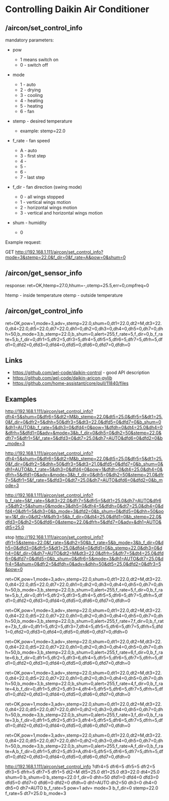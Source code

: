 # Controlling Daikin Air Conditioner

## /aircon/set_control_info

mandatory parameters:

* pow 
  * 1 means switch on
  * 0 - switch off
  
* mode 
  * 1 - auto
  * 2 - drying
  * 3 - cooling
  * 4 - heating
  * 5 - heating
  * 6 - fan

* stemp - desired temperature
  * example: stemp=22.0

* f_rate - fan speed
  * A - auto
  * 3 - first step
  * 4 -
  * 5 -
  * 6 - 
  * 7 - last step

* f_dir - fan direction (swing mode)
  * 0 - all wings stopped
  * 1 - vertical wings motion
  * 2 - horizontal wings motion
  * 3 - vertical and horizontal wings motion
    
* shum - humidity
  * 0

Example request:

GET http://192.168.1.111/aircon/set_control_info?mode=3&stemp=22.0&f_dir=0&f_rate=A&pow=0&shum=0

## /aircon/get_sensor_info

response:
ret=OK,htemp=27.0,hhum=-,otemp=25.5,err=0,cmpfreq=0

htemp - inside temperature
otemp - outside temperature

## /aircon/get_control_info

ret=OK,pow=1,mode=3,adv=,stemp=22.0,shum=0,dt1=22.0,dt2=M,dt3=22.0,dt4=22.0,dt5=22.0,dt7=22.0,dh1=0,dh2=0,dh3=0,dh4=0,dh5=0,dh7=0,dhh=50,b_mode=3,b_stemp=22.0,b_shum=0,alert=255,f_rate=5,f_dir=0,b_f_rate=5,b_f_dir=0,dfr1=5,dfr2=5,dfr3=5,dfr4=5,dfr5=5,dfr6=5,dfr7=5,dfrh=5,dfd1=0,dfd2=0,dfd3=0,dfd4=0,dfd5=0,dfd6=0,dfd7=0,dfdh=0

## Links

* https://github.com/ael-code/daikin-control - good API description
* https://github.com/ael-code/daikin-aricon-pylib
* https://github.com/home-assistant/core/pull/11840/files

## Examples

http://192.168.1.111/aircon/set_control_info?dfr4=5&shum=0&dfr6=5&dt2=M&b_stemp=22.0&dt5=25.0&dfr5=5&dt1=25.0&f_dir=0&dfr2=5&dhh=50&dfr3=5&dt3=22.0&dfd5=0&dfd7=0&b_shum=0&dh1=AUTO&b_f_rate=5&dh3=0&dfd4=0&pow=1&dfdh=0&dt4=25.0&dh4=0&dfrh=5&dfd1=0&adv=&mode=3&b_f_dir=0&dh5=0&dh2=50&stemp=22.0&dfr7=5&dfr1=5&f_rate=5&dfd3=0&dt7=25.0&dh7=AUTO&dfd6=0&dfd2=0&b_mode=3

http://192.168.1.111/aircon/set_control_info?dfr4=5&shum=0&dfr6=5&dt2=M&b_stemp=22.0&dt5=25.0&dfr5=5&dt1=25.0&f_dir=0&dfr2=5&dhh=50&dfr3=5&dt3=21.0&dfd5=0&dfd7=0&b_shum=0&dh1=AUTO&b_f_rate=5&dh3=0&dfd4=0&pow=1&dfdh=0&dt4=25.0&dh4=0&dfrh=5&dfd1=0&adv=&mode=3&b_f_dir=0&dh5=0&dh2=50&stemp=21.0&dfr7=5&dfr1=5&f_rate=5&dfd3=0&dt7=25.0&dh7=AUTO&dfd6=0&dfd2=0&b_mode=3

http://192.168.1.111/aircon/set_control_info?b_f_rate=5&f_rate=5&dt3=22.0&dfr7=5&dfr5=5&dt1=25.0&dh7=AUTO&dfr6=5&dfr2=5&shum=0&mode=3&dh5=0&dfr4=5&dfdh=0&dt7=25.0&dh4=0&dfd4=0&dfr1=5&dh3=0&b_mode=3&dfd2=0&b_shum=0&dfd5=0&dhh=50&pow=1&f_dir=0&dt2=M&dfr3=5&b_f_dir=0&dt4=25.0&dfd1=0&b_stemp=22.0&dfd3=0&dh2=50&dfd6=0&stemp=22.0&dfrh=5&dfd7=0&adv=&dh1=AUTO&dt5=25.0


stop
http://192.168.1.111/aircon/set_control_info?dfr1=5&stemp=22.0&f_rate=5&dh2=50&b_f_rate=5&b_mode=3&b_f_dir=0&dh5=0&dfd3=0&dfr5=5&dt1=25.0&dfd4=0&dfd1=0&b_stemp=22.0&dh3=0&dh4=0&f_dir=0&dh7=AUTO&dt2=M&dt3=22.0&dfrh=5&dfr7=5&dt4=25.0&dfd6=0&dfd7=0&dfd5=0&b_shum=0&dfr6=5&mode=3&dh1=AUTO&dt7=25.0&dfr4=5&shum=0&dfr2=5&dfdh=0&adv=&dhh=50&dt5=25.0&dfd2=0&dfr3=5&pow=0


ret=OK,pow=1,mode=3,adv=,stemp=22.0,shum=0,dt1=22.0,dt2=M,dt3=22.0,dt4=22.0,dt5=22.0,dt7=22.0,dh1=0,dh2=0,dh3=0,dh4=0,dh5=0,dh7=0,dhh=50,b_mode=3,b_stemp=22.0,b_shum=0,alert=255,f_rate=5,f_dir=0,b_f_rate=5,b_f_dir=0,dfr1=5,dfr2=5,dfr3=5,dfr4=5,dfr5=5,dfr6=5,dfr7=5,dfrh=5,dfd1=0,dfd2=0,dfd3=0,dfd4=0,dfd5=0,dfd6=0,dfd7=0,dfdh=0

ret=OK,pow=1,mode=3,adv=,stemp=22.0,shum=0,dt1=22.0,dt2=M,dt3=22.0,dt4=22.0,dt5=22.0,dt7=22.0,dh1=0,dh2=0,dh3=0,dh4=0,dh5=0,dh7=0,dhh=50,b_mode=3,b_stemp=22.0,b_shum=0,alert=255,f_rate=7,f_dir=0,b_f_rate=7,b_f_dir=0,dfr1=5,dfr2=5,dfr3=7,dfr4=5,dfr5=5,dfr6=5,dfr7=5,dfrh=5,dfd1=0,dfd2=0,dfd3=0,dfd4=0,dfd5=0,dfd6=0,dfd7=0,dfdh=0

ret=OK,pow=1,mode=3,adv=,stemp=22.0,shum=0,dt1=22.0,dt2=M,dt3=22.0,dt4=22.0,dt5=22.0,dt7=22.0,dh1=0,dh2=0,dh3=0,dh4=0,dh5=0,dh7=0,dhh=50,b_mode=3,b_stemp=22.0,b_shum=0,alert=255,f_rate=6,f_dir=0,b_f_rate=6,b_f_dir=0,dfr1=5,dfr2=5,dfr3=6,dfr4=5,dfr5=5,dfr6=5,dfr7=5,dfrh=5,dfd1=0,dfd2=0,dfd3=0,dfd4=0,dfd5=0,dfd6=0,dfd7=0,dfdh=0

ret=OK,pow=1,mode=3,adv=,stemp=22.0,shum=0,dt1=22.0,dt2=M,dt3=22.0,dt4=22.0,dt5=22.0,dt7=22.0,dh1=0,dh2=0,dh3=0,dh4=0,dh5=0,dh7=0,dhh=50,b_mode=3,b_stemp=22.0,b_shum=0,alert=255,f_rate=4,f_dir=0,b_f_rate=4,b_f_dir=0,dfr1=5,dfr2=5,dfr3=4,dfr4=5,dfr5=5,dfr6=5,dfr7=5,dfrh=5,dfd1=0,dfd2=0,dfd3=0,dfd4=0,dfd5=0,dfd6=0,dfd7=0,dfdh=0

ret=OK,pow=1,mode=3,adv=,stemp=22.0,shum=0,dt1=22.0,dt2=M,dt3=22.0,dt4=22.0,dt5=22.0,dt7=22.0,dh1=0,dh2=0,dh3=0,dh4=0,dh5=0,dh7=0,dhh=50,b_mode=3,b_stemp=22.0,b_shum=0,alert=255,f_rate=3,f_dir=0,b_f_rate=3,b_f_dir=0,dfr1=5,dfr2=5,dfr3=3,dfr4=5,dfr5=5,dfr6=5,dfr7=5,dfrh=5,dfd1=0,dfd2=0,dfd3=0,dfd4=0,dfd5=0,dfd6=0,dfd7=0,dfdh=0

ret=OK,pow=1,mode=3,adv=,stemp=22.0,shum=0,dt1=22.0,dt2=M,dt3=22.0,dt4=22.0,dt5=22.0,dt7=22.0,dh1=0,dh2=0,dh3=0,dh4=0,dh5=0,dh7=0,dhh=50,b_mode=3,b_stemp=22.0,b_shum=0,alert=255,f_rate=A,f_dir=0,b_f_rate=A,b_f_dir=0,dfr1=5,dfr2=5,dfr3=A,dfr4=5,dfr5=5,dfr6=5,dfr7=5,dfrh=5,dfd1=0,dfd2=0,dfd3=0,dfd4=0,dfd5=0,dfd6=0,dfd7=0,dfdh=0

http://192.168.1.111/aircon/set_control_info
?dfr4=5
dfr6=5
dfr5=5
dfr2=5
dfr3=5
dfrh=5
dfr7=5
dfr1=5
dt2=M
dt5=25.0
dt1=25.0
dt3=22.0
dt4=25.0
shum=0
b_shum=0
b_stemp=22.0
f_dir=0
dhh=50
dfd1=0
dfd4=0
dfd3=0
dfd5=0
dfd7=0
dfd6=0
dfd2=0
dfdh=0
dh1=AUTO
dh2=50
dh3=0
dh4=0
dh5=0
dh7=AUTO
b_f_rate=5
pow=1
adv=
mode=3
b_f_dir=0
stemp=22.0
f_rate=5
dt7=25.0
b_mode=3

